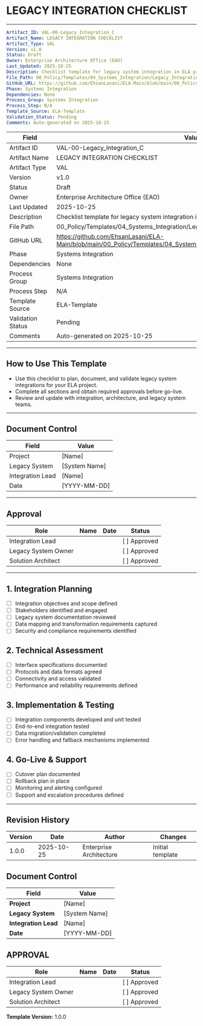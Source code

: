 
# LEGACY INTEGRATION CHECKLIST

---
```yaml
Artifact_ID: VAL-00-Legacy_Integration_C
Artifact_Name: LEGACY INTEGRATION CHECKLIST
Artifact_Type: VAL
Version: v1.0
Status: Draft
Owner: Enterprise Architecture Office (EAO)
Last_Updated: 2025-10-25
Description: Checklist template for legacy system integration in ELA projects
File_Path: 00_Policy/Templates/04_Systems_Integration/Legacy_Integration_Checklist.md
GitHub_URL: https://github.com/EhsanLasani/ELA-Main/blob/main/00_Policy/Templates/04_Systems_Integration/Legacy_Integration_Checklist.md
Phase: Systems Integration
Dependencies: None
Process_Group: Systems Integration
Process_Step: N/A
Template_Source: ELA-Template
Validation_Status: Pending
Comments: Auto-generated on 2025-10-25
```

| **Field**         | **Value**                                                                 |
|-------------------|---------------------------------------------------------------------------|
| Artifact ID       | VAL-00-Legacy_Integration_C                                               |
| Artifact Name     | LEGACY INTEGRATION CHECKLIST                                              |
| Artifact Type     | VAL                                                                       |
| Version           | v1.0                                                                      |
| Status            | Draft                                                                     |
| Owner             | Enterprise Architecture Office (EAO)                                      |
| Last Updated      | 2025-10-25                                                                |
| Description       | Checklist template for legacy system integration in ELA projects          |
| File Path         | 00_Policy/Templates/04_Systems_Integration/Legacy_Integration_Checklist.md |
| GitHub URL        | https://github.com/EhsanLasani/ELA-Main/blob/main/00_Policy/Templates/04_Systems_Integration/Legacy_Integration_Checklist.md |
| Phase             | Systems Integration                                                       |
| Dependencies      | None                                                                      |
| Process Group     | Systems Integration                                                       |
| Process Step      | N/A                                                                       |
| Template Source   | ELA-Template                                                              |
| Validation Status | Pending                                                                   |
| Comments          | Auto-generated on 2025-10-25                                              |

---

## How to Use This Template
- Use this checklist to plan, document, and validate legacy system integrations for your ELA project.
- Complete all sections and obtain required approvals before go-live.
- Review and update with integration, architecture, and legacy system teams.

---

## Document Control
| Field             | Value                        |
|-------------------|-----------------------------|
| Project           | [Name]                      |
| Legacy System     | [System Name]               |
| Integration Lead  | [Name]                      |
| Date              | [YYYY-MM-DD]                |

---

## Approval
| Role                 | Name   | Date       | Status         |
|----------------------|--------|------------|----------------|
| Integration Lead     |        |            | [ ] Approved   |
| Legacy System Owner  |        |            | [ ] Approved   |
| Solution Architect   |        |            | [ ] Approved   |

---

## 1. Integration Planning
- [ ] Integration objectives and scope defined
- [ ] Stakeholders identified and engaged
- [ ] Legacy system documentation reviewed
- [ ] Data mapping and transformation requirements captured
- [ ] Security and compliance requirements identified

## 2. Technical Assessment
- [ ] Interface specifications documented
- [ ] Protocols and data formats agreed
- [ ] Connectivity and access validated
- [ ] Performance and reliability requirements defined

## 3. Implementation & Testing
- [ ] Integration components developed and unit tested
- [ ] End-to-end integration tested
- [ ] Data migration/validation completed
- [ ] Error handling and fallback mechanisms implemented

## 4. Go-Live & Support
- [ ] Cutover plan documented
- [ ] Rollback plan in place
- [ ] Monitoring and alerting configured
- [ ] Support and escalation procedures defined

---

## Revision History
| Version | Date       | Author                  | Changes         |
|---------|------------|-------------------------|-----------------|
| 1.0.0   | 2025-10-25 | Enterprise Architecture | Initial template|

## Document Control
| Field | Value |
|-------|-------|
| **Project** | [Name] |
| **Legacy System** | [System Name] |
| **Integration Lead** | [Name] |
| **Date** | [YYYY-MM-DD] |

## APPROVAL
| Role | Name | Date | Status |
|------|------|------|--------|
| Integration Lead | | | [ ] Approved |
| Legacy System Owner | | | [ ] Approved |
| Solution Architect | | | [ ] Approved |

**Template Version:** 1.0.0
